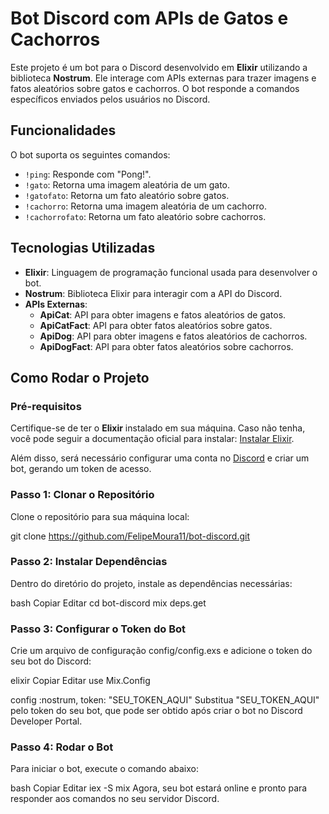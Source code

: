 # Bot Discord com APIs de Gatos e Cachorros

Este projeto é um bot para o Discord desenvolvido em **Elixir** utilizando a biblioteca **Nostrum**. Ele interage com APIs externas para trazer imagens e fatos aleatórios sobre gatos e cachorros. O bot responde a comandos específicos enviados pelos usuários no Discord.

## Funcionalidades

O bot suporta os seguintes comandos:

- `!ping`: Responde com "Pong!".
- `!gato`: Retorna uma imagem aleatória de um gato.
- `!gatofato`: Retorna um fato aleatório sobre gatos.
- `!cachorro`: Retorna uma imagem aleatória de um cachorro.
- `!cachorrofato`: Retorna um fato aleatório sobre cachorros.

## Tecnologias Utilizadas

- **Elixir**: Linguagem de programação funcional usada para desenvolver o bot.
- **Nostrum**: Biblioteca Elixir para interagir com a API do Discord.
- **APIs Externas**:
  - **ApiCat**: API para obter imagens e fatos aleatórios de gatos.
  - **ApiCatFact**: API para obter fatos aleatórios sobre gatos.
  - **ApiDog**: API para obter imagens e fatos aleatórios de cachorros.
  - **ApiDogFact**: API para obter fatos aleatórios sobre cachorros.

## Como Rodar o Projeto

### Pré-requisitos

Certifique-se de ter o **Elixir** instalado em sua máquina. Caso não tenha, você pode seguir a documentação oficial para instalar: [Instalar Elixir](https://elixir-lang.org/install.html).

Além disso, será necessário configurar uma conta no [Discord](https://discord.com/) e criar um bot, gerando um token de acesso.

### Passo 1: Clonar o Repositório

Clone o repositório para sua máquina local:


git clone https://github.com/FelipeMoura11/bot-discord.git

### Passo 2: Instalar Dependências
Dentro do diretório do projeto, instale as dependências necessárias:

bash
Copiar
Editar
cd bot-discord
mix deps.get

### Passo 3: Configurar o Token do Bot
Crie um arquivo de configuração config/config.exs e adicione o token do seu bot do Discord:

elixir
Copiar
Editar
use Mix.Config

config :nostrum,
  token: "SEU_TOKEN_AQUI"
Substitua "SEU_TOKEN_AQUI" pelo token do seu bot, que pode ser obtido após criar o bot no Discord Developer Portal.

 ### Passo 4: Rodar o Bot
Para iniciar o bot, execute o comando abaixo:

bash
Copiar
Editar
iex -S mix
Agora, seu bot estará online e pronto para responder aos comandos no seu servidor Discord.


```bash
